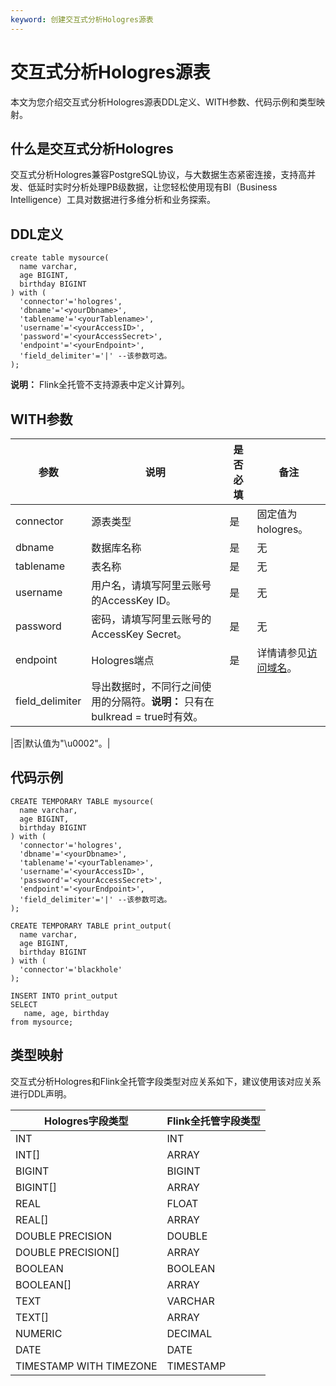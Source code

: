 ```yaml
---
keyword: 创建交互式分析Hologres源表
---
```


# 交互式分析Hologres源表

本文为您介绍交互式分析Hologres源表DDL定义、WITH参数、代码示例和类型映射。

## 什么是交互式分析Hologres

交互式分析Hologres兼容PostgreSQL协议，与大数据生态紧密连接，支持高并发、低延时实时分析处理PB级数据，让您轻松使用现有BI（Business Intelligence）工具对数据进行多维分析和业务探索。

## DDL定义

```
create table mysource(
  name varchar,
  age BIGINT,
  birthday BIGINT
) with (
  'connector'='hologres',
  'dbname'='<yourDbname>',
  'tablename'='<yourTablename>',
  'username'='<yourAccessID>',
  'password'='<yourAccessSecret>',
  'endpoint'='<yourEndpoint>',
  'field_delimiter'='|' --该参数可选。
);
```

**说明：** Flink全托管不支持源表中定义计算列。

## WITH参数

|参数|说明|是否必填|备注|
|--|--|----|--|
|connector|源表类型|是|固定值为hologres。|
|dbname|数据库名称|是|无|
|tablename|表名称|是|无|
|username|用户名，请填写阿里云账号的AccessKey ID。|是|无|
|password|密码，请填写阿里云账号的AccessKey Secret。|是|无|
|endpoint|Hologres端点|是|详情请参见[访问域名](/cn.zh-CN/实例管理/访问域名.md)。|
|field\_delimiter|导出数据时，不同行之间使用的分隔符。**说明：** 只有在bulkread = true时有效。

|否|默认值为"\\u0002"。|

## 代码示例

```
CREATE TEMPORARY TABLE mysource(
  name varchar, 
  age BIGINT,
  birthday BIGINT
) with (
  'connector'='hologres',
  'dbname'='<yourDbname>',
  'tablename'='<yourTablename>',
  'username'='<yourAccessID>',
  'password'='<yourAccessSecret>',
  'endpoint'='<yourEndpoint>',
  'field_delimiter'='|' --该参数可选。
);

CREATE TEMPORARY TABLE print_output(
  name varchar,
  age BIGINT,
  birthday BIGINT 
) with (
  'connector'='blackhole'
);

INSERT INTO print_output
SELECT 
   name, age, birthday
from mysource;
```

## 类型映射

交互式分析Hologres和Flink全托管字段类型对应关系如下，建议使用该对应关系进行DDL声明。

|Hologres字段类型|Flink全托管字段类型|
|------------|------------|
|INT|INT|
|INT\[\]|ARRAY|
|BIGINT|BIGINT|
|BIGINT\[\]|ARRAY|
|REAL|FLOAT|
|REAL\[\]|ARRAY|
|DOUBLE PRECISION|DOUBLE|
|DOUBLE PRECISION\[\]|ARRAY|
|BOOLEAN|BOOLEAN|
|BOOLEAN\[\]|ARRAY|
|TEXT|VARCHAR|
|TEXT\[\]|ARRAY|
|NUMERIC|DECIMAL|
|DATE|DATE|
|TIMESTAMP WITH TIMEZONE|TIMESTAMP|

